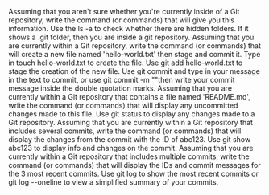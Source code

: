 Assuming that you aren't sure whether you're currently inside of a Git repository, write the command (or commands) that will give you this information.
Use the ls -a to check whether there are hidden folders. If it shows a .git folder, then you are inside a git repository.
Assuming that you are currently within a Git repository, write the command (or commands) that will create a new file named 'hello-world.txt' then stage and commit it.
Type in touch hello-world.txt to create the file. Use git add hello-world.txt to stage the creation of the new file. Use git commit and type in your message in the text to commit, or use git commit -m ""then write your commit message inside the double quotation marks.
Assuming that you are currently within a Git repository that contains a file named 'README.md', write the command (or commands) that will display any uncommitted changes made to this file.
Use git status to display any changes made to a Git repository.
Assuming that you are currently within a Git repository that includes several commits, write the command (or commands) that will display the changes from the commit with the ID of abc123.
Use git show abc123 to display info and changes on the commit.
Assuming that you are currently within a Git repository that includes multiple commits, write the command (or commands) that will display the IDs and commit messages for the 3 most recent commits.
Use git log to show the most recent commits or git log --oneline to view a simplified summary of your commits.